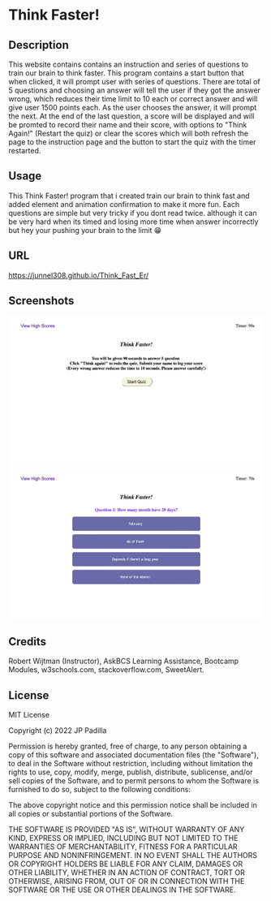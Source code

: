 # Think Faster!

## Description

This website contains contains an instruction and series of questions to train our brain to think faster. This program contains a start button that when clicked, it will prompt user with series of questions. There are total of 5 questions and choosing an answer will tell the user if they got the answer wrong, which reduces their time limit to 10 each or correct answer and will give user 1500 points each. As the user chooses the answer, it will prompt the next. At the end of the last question, a score will be displayed and will be promted to record their name and their score, with options to "Think Again!" (Restart the quiz) or clear the scores which will both refresh the page to the instruction page and the button to start the quiz with the timer restarted. 


## Usage

This Think Faster! program that i created train our brain to think fast and added element and animation confirmation to make it more fun. Each questions are simple but very tricky if you dont read twice. although it can be very hard when its timed and losing more time when answer incorrectly but hey your pushing your brain to the limit 😁

## URL

https://junnel308.github.io/Think_Fast_Er/

## Screenshots

<img src="./assets/images/Screenshot1.png" />

<img src="./assets/images/Screenshot2.png" />

## Credits

Robert Wijtman (Instructor), AskBCS Learning Assistance, Bootcamp Modules, w3schools.com, stackoverflow.com, SweetAlert.

## License

MIT License

Copyright (c) 2022 JP Padilla

Permission is hereby granted, free of charge, to any person obtaining a copy
of this software and associated documentation files (the "Software"), to deal
in the Software without restriction, including without limitation the rights
to use, copy, modify, merge, publish, distribute, sublicense, and/or sell
copies of the Software, and to permit persons to whom the Software is
furnished to do so, subject to the following conditions:

The above copyright notice and this permission notice shall be included in all
copies or substantial portions of the Software.

THE SOFTWARE IS PROVIDED "AS IS", WITHOUT WARRANTY OF ANY KIND, EXPRESS OR
IMPLIED, INCLUDING BUT NOT LIMITED TO THE WARRANTIES OF MERCHANTABILITY,
FITNESS FOR A PARTICULAR PURPOSE AND NONINFRINGEMENT. IN NO EVENT SHALL THE
AUTHORS OR COPYRIGHT HOLDERS BE LIABLE FOR ANY CLAIM, DAMAGES OR OTHER
LIABILITY, WHETHER IN AN ACTION OF CONTRACT, TORT OR OTHERWISE, ARISING FROM,
OUT OF OR IN CONNECTION WITH THE SOFTWARE OR THE USE OR OTHER DEALINGS IN THE
SOFTWARE.
